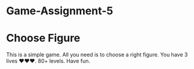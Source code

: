 # Game-Assignment-5
# Choose Figure
This is a simple game. All you need is to choose a right figure. 
You have 3 lives ❤️❤️❤️. 
80+ levels. 
Have fun.
